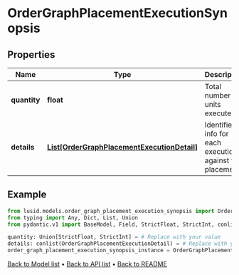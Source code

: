 # OrderGraphPlacementExecutionSynopsis

## Properties
Name | Type | Description | Notes
------------ | ------------- | ------------- | -------------
**quantity** | **float** | Total number of units executed. | 
**details** | [**List[OrderGraphPlacementExecutionDetail]**](OrderGraphPlacementExecutionDetail.md) | Identifiers info for each execution against this placement. | 
## Example

```python
from lusid.models.order_graph_placement_execution_synopsis import OrderGraphPlacementExecutionSynopsis
from typing import Any, Dict, List, Union
from pydantic.v1 import BaseModel, Field, StrictFloat, StrictInt, conlist

quantity: Union[StrictFloat, StrictInt] = # Replace with your value
details: conlist(OrderGraphPlacementExecutionDetail) = # Replace with your value
order_graph_placement_execution_synopsis_instance = OrderGraphPlacementExecutionSynopsis(quantity=quantity, details=details)

```

[Back to Model list](../README.md#documentation-for-models) &#8226; [Back to API list](../README.md#documentation-for-api-endpoints) &#8226; [Back to README](../README.md)

